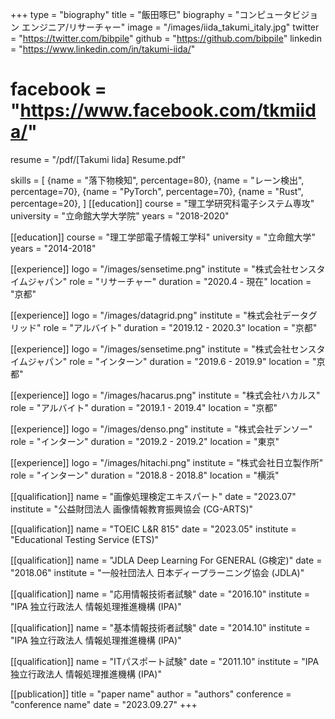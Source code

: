 +++
type = "biography"
title = "飯田啄巳"
biography = "コンピュータビジョン エンジニア/リサーチャー"
image = "/images/iida_takumi_italy.jpg"
twitter = "https://twitter.com/bibpile"
github = "https://github.com/bibpile"
linkedin = "https://www.linkedin.com/in/takumi-iida/"
# facebook = "https://www.facebook.com/tkmiida/"
resume = "/pdf/[Takumi Iida] Resume.pdf"

skills = [
    {name = "落下物検知", percentage=80},
    {name = "レーン検出", percentage=70},
    {name = "PyTorch", percentage=70},
    {name = "Rust", percentage=20},
]
[[education]]
course = "理工学研究科電子システム専攻"
university = "立命館大学大学院"
years = "2018-2020"

[[education]]
course = "理工学部電子情報工学科"
university = "立命館大学"
years = "2014-2018"

[[experience]]
logo = "/images/sensetime.png"
institute = "株式会社センスタイムジャパン"
role = "リサーチャー"
duration = "2020.4 - 現在"
location = "京都"

[[experience]]
logo = "/images/datagrid.png"
institute = "株式会社データグリッド"
role = "アルバイト"
duration = "2019.12 - 2020.3"
location = "京都"

[[experience]]
logo = "/images/sensetime.png"
institute = "株式会社センスタイムジャパン"
role = "インターン"
duration = "2019.6 - 2019.9"
location = "京都"

[[experience]]
logo = "/images/hacarus.png"
institute = "株式会社ハカルス"
role = "アルバイト"
duration = "2019.1 - 2019.4"
location = "京都"

[[experience]]
logo = "/images/denso.png"
institute = "株式会社デンソー"
role = "インターン"
duration = "2019.2 - 2019.2"
location = "東京"

[[experience]]
logo = "/images/hitachi.png"
institute = "株式会社日立製作所"
role = "インターン"
duration = "2018.8 - 2018.8"
location = "横浜"

[[qualification]]
name = "画像処理検定エキスパート"
date = "2023.07"
institute = "公益財団法人 画像情報教育振興協会 (CG-ARTS)"

[[qualification]]
name = "TOEIC L&R 815"
date = "2023.05"
institute = "Educational Testing Service (ETS)"

[[qualification]]
name = "JDLA Deep Learning For GENERAL (G検定)"
date = "2018.06"
institute = "一般社団法人 日本ディープラーニング協会 (JDLA)"

[[qualification]]
name = "応用情報技術者試験"
date = "2016.10"
institute = "IPA 独立行政法人 情報処理推進機構 (IPA)"

[[qualification]]
name = "基本情報技術者試験"
date = "2014.10"
institute = "IPA 独立行政法人 情報処理推進機構 (IPA)"

[[qualification]]
name = "ITパスポート試験"
date = "2011.10"
institute = "IPA 独立行政法人 情報処理推進機構 (IPA)"

[[publication]]
title = "paper name"
author = "authors"
conference = "conference name"
date = "2023.09.27"
+++
